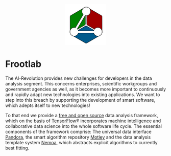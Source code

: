 <div align="center">
  <a href="https://www.frootlab.org">
    <img src="https://github.com/frootlab/corporate/blob/master/design/logo/frootlab/latest/png/Frootlab-128.png">
  </a>
  <br>
</div>

Frootlab
========

The AI-Revolution provides new challenges for developers in the data analysis
segment. This concerns enterprises, scientific workgroups and government
agencies as well, as it becomes more important to continuously and rapidly adapt
new technologies into existing applications. We want to step into this breach by
supporting the development of smart software, which adepts itself to new
technologies!

To that end we provide a [free and open
source](https://en.wikipedia.org/wiki/Free_and_open-source_software) data
analysis framework, which on the basis of
[TensorFlow®](https://www.tensorflow.org/) incorporates machine intelligence and
collaborative data science into the whole software life cycle. The essential
components of the framework comprise: The universal data interface
[Pandora](https://www.frootlab.org/pandora.html), the smart algorithm repository
[Motley](https://www.frootlab.org/motley.html) and the data analysis template
system [Nemoa](https://www.frootlab.org/nemoa.html), which abstracts explicit
algorithms to currently best fitting.
